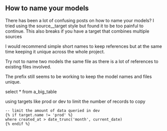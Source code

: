 ## How to name your models

There has been a lot of confusing posts on how to name your models?
I tried using the source__target style but found it to be too painful to continue.
This also breaks if you have a target that combines multiple sources


I would recommend simple short names to keep references but at the same time keeping it unique across the whole project.

Try not to name two models the same file as there is a lot of references to existing files involved.

The prefix still seems to be working to keep the model names and files unique.


select *
from a_big_table

using targets like prod or dev to limit the number of records to copy  

```
-- limit the amount of data queried in dev
{% if target.name != 'prod' %}
where created_at > date_trunc('month', current_date)
{% endif %}
```

